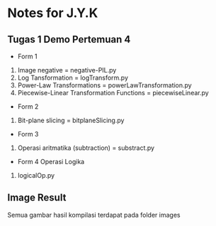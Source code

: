 # Notes for J.Y.K

## Tugas 1 Demo Pertemuan 4

* Form 1
1. Image negative = negative-PIL.py
1. Log Tansformation = logTransform.py
1. Power-Law Transformations = powerLawTransformation.py
1. Piecewise-Linear Transformation Functions = piecewiseLinear.py

* Form 2
1. Bit-plane slicing = bitplaneSlicing.py

* Form 3
1. Operasi aritmatika (subtraction) = substract.py

* Form 4 Operasi Logika
1. logicalOp.py

## Image Result
Semua gambar hasil kompilasi terdapat pada folder images
